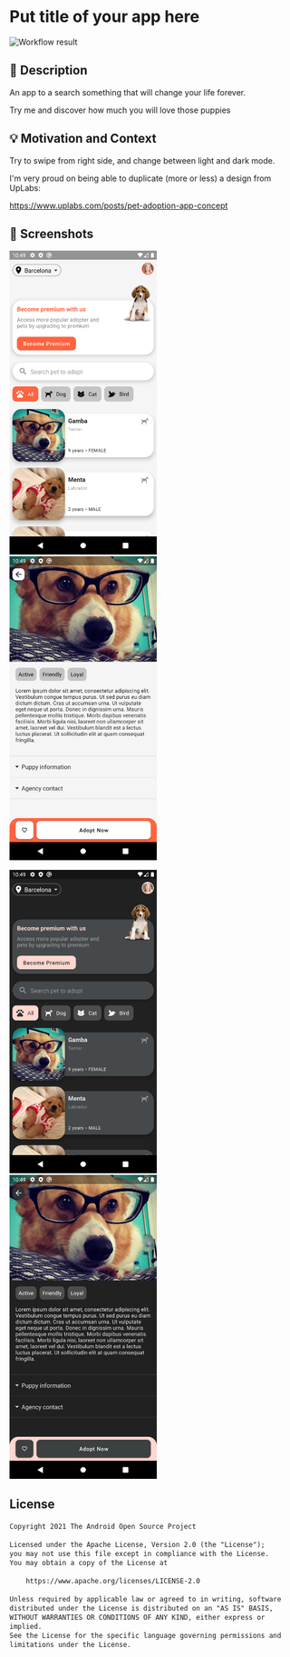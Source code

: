 # Put title of your app here

<!--- Replace <OWNER> with your Github Username and <REPOSITORY> with the name of your repository. -->
<!--- You can find both of these in the url bar when you open your repository in github. -->
![Workflow result](https://github.com/alorma/AndroidDevChallenge_Week1_Puppies/workflows/Check/badge.svg)


## :scroll: Description
An app to a search something that will change your life forever.

Try me and discover how much you will love those puppies

## :bulb: Motivation and Context
<!--- Optionally point readers to interesting parts of your submission. -->
<!--- What are you especially proud of? -->

Try to swipe from right side, and change between light and dark mode.

I'm very proud on being able to duplicate (more or less) a design from UpLabs:

https://www.uplabs.com/posts/pet-adoption-app-concept

## :camera_flash: Screenshots
<!-- You can add more screenshots here if you like -->
<img src="/results/screenshot_1.png" width="260">&emsp;<img src="/results/screenshot_2.png" width="260">

<img src="/results/screenshot_1_dark.png" width="260">&emsp;<img src="/results/screenshot_2_dark.png" width="260">

## License

```
Copyright 2021 The Android Open Source Project

Licensed under the Apache License, Version 2.0 (the "License");
you may not use this file except in compliance with the License.
You may obtain a copy of the License at

    https://www.apache.org/licenses/LICENSE-2.0

Unless required by applicable law or agreed to in writing, software
distributed under the License is distributed on an "AS IS" BASIS,
WITHOUT WARRANTIES OR CONDITIONS OF ANY KIND, either express or implied.
See the License for the specific language governing permissions and
limitations under the License.
```